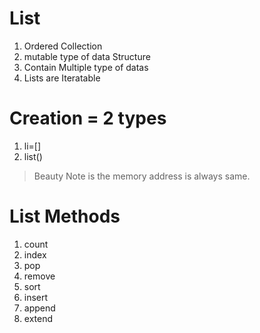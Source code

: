 # List
1. Ordered Collection
2. mutable type of data Structure
3. Contain Multiple type of datas
4. Lists are Iteratable

# Creation = 2 types
1. li=[]
2. list()


> Beauty Note is the memory address is always same.

# List Methods
1. count
2. index
3. pop
4. remove
5. sort
6. insert
7. append
8. extend
   
   